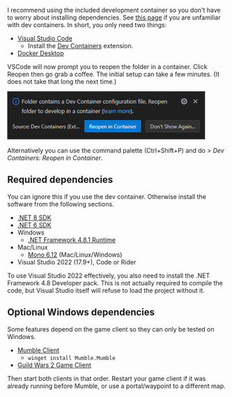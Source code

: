 I recommend using the included development container so you don't have to worry about installing dependencies. See [this page](https://code.visualstudio.com/docs/devcontainers/containers) if you are unfamiliar with dev containers. In short, you only need two things:

- [Visual Studio Code](https://code.visualstudio.com/)
  - Install the [Dev Containers](https://marketplace.visualstudio.com/items?itemName=ms-vscode-remote.remote-containers) extension.
- [Docker Desktop](https://www.docker.com/products/docker-desktop)

VSCode will now prompt you to reopen the folder in a container. Click Reopen then go grab a coffee. The initial setup can take a few minutes. (It does not take that long the next time.)

![Prompt displayed by VSCode](img/dev-container-prompt.png)

Alternatively you can use the command palette (Ctrl+Shift+P) and do _> Dev Containers: Reopen in Container_.

## Required dependencies

You can ignore this if you use the dev container. Otherwise install the software from the following sections.

- [.NET 8 SDK](https://dotnet.microsoft.com/en-us/download/dotnet/8.0)
- [.NET 6 SDK](https://dotnet.microsoft.com/en-us/download/dotnet/6.0)
- Windows
  - [.NET Framework 4.8.1 Runtime](https://dotnet.microsoft.com/en-us/download/dotnet-framework/net481)
- Mac/Linux
  - [Mono 6.12](https://www.mono-project.com/download/stable/) (Mac/Linux/Windows)
- Visual Studio 2022 (17.9+), Code or Rider

To use Visual Studio 2022 effectively, you also need to install the .NET Framework 4.8 Developer pack. This is not actually required to compile the code, but Visual Studio itself will refuse to load the project without it.

## Optional Windows dependencies

Some features depend on the game client so they can only be tested on Windows.

- [Mumble Client](https://github.com/mumble-voip/mumble/releases)
  - `winget install Mumble.Mumble`
- [Guild Wars 2 Game Client](https://account.arena.net/welcome)

Then start both clients in that order. Restart your game client if it was already running before Mumble, or use a portal/waypoint to a different map.
